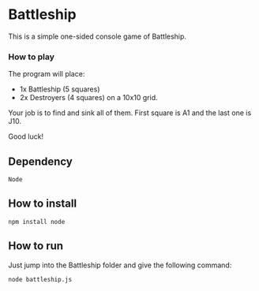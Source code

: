 # Battleship

This is a simple one-sided console game of Battleship.

### How to play

The program will place:

* 1x Battleship (5 squares)
* 2x Destroyers (4 squares)
on a 10x10 grid.

Your job is to find and sink all of them. First square is A1 and the last one is J10.

Good luck!

## Dependency
    Node
    
## How to install

    npm install node
    
## How to run

Just jump into the Battleship folder and give the following command:

    node battleship.js